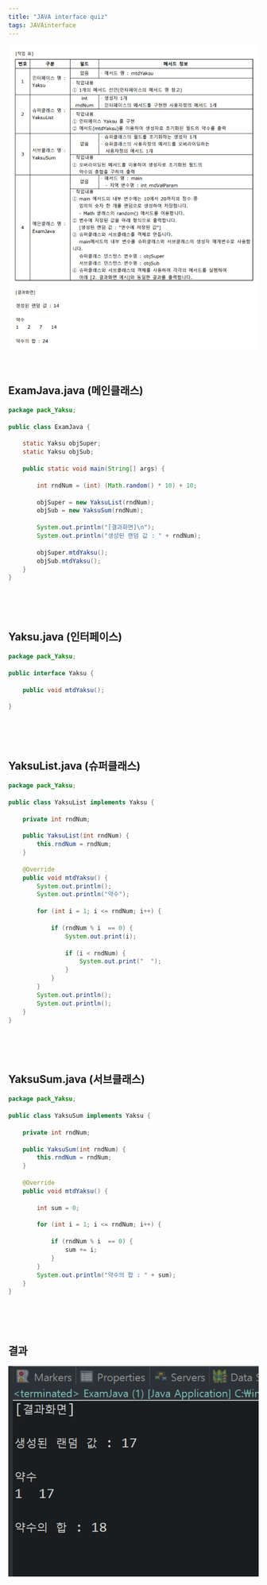 ```yaml
---
title: "JAVA interface quiz"
tags: JAVAinterface 
---
```



![interface](/assets/images/quiz_interface.PNG)
<br>
<br>
<br>

## ExamJava.java (메인클래스)
```java
package pack_Yaksu;

public class ExamJava {
	
	static Yaksu objSuper;
	static Yaksu objSub;

	public static void main(String[] args) {
		
		int rndNum = (int) (Math.random() * 10) + 10; 
		
		objSuper = new YaksuList(rndNum);
		objSub = new YaksuSum(rndNum);
		
		System.out.println("[결과화면]\n");
		System.out.println("생성된 랜덤 값 : " + rndNum);
		
		objSuper.mtdYaksu();
		objSub.mtdYaksu();
	}
}
```
<br>
<br>
<br>

## Yaksu.java (인터페이스)
```java
package pack_Yaksu;

public interface Yaksu {
	
	public void mtdYaksu();

}
```
<br>
<br>
<br>

## YaksuList.java (슈퍼클래스)
```java
package pack_Yaksu;

public class YaksuList implements Yaksu {
	
	private int rndNum;

	public YaksuList(int rndNum) {
		this.rndNum = rndNum;
	}

	@Override
	public void mtdYaksu() {
		System.out.println();
		System.out.println("약수");
		
		for (int i = 1; i <= rndNum; i++) {
			
			if (rndNum % i  == 0) {
				System.out.print(i);
				
				if (i < rndNum) {
					System.out.print("  ");
				}
			}
		}
		System.out.println();
		System.out.println();
	}
}
```
<br>
<br>
<br>

## YaksuSum.java (서브클래스)
```java
package pack_Yaksu;

public class YaksuSum implements Yaksu {
	
	private int rndNum;

	public YaksuSum(int rndNum) {
		this.rndNum = rndNum;
	}

	@Override
	public void mtdYaksu() {
		
		int sum = 0;
		
		for (int i = 1; i <= rndNum; i++) {
			
			if (rndNum % i  == 0) {
				sum += i;
			}
		}
		System.out.println("약수의 합 : " + sum);
	}
}
```
<br>
<br>
<br>

## 결과
![interface_res](/assets/images/interface_res.PNG)